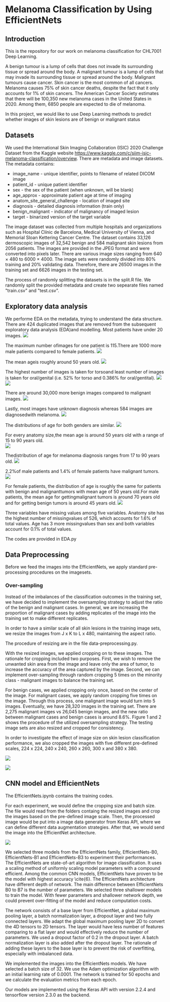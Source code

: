 # Melanoma Classification by Using EfficientNets
## Introduction
This is the repository for our work on melanoma classification for CHL7001 Deep Learning. 

A benign tumour is a lump of cells that does not invade its surrounding tissue or spread around the body. A malignant tumour is a lump of cells that may invade its surrounding tissue or spread around the body. Malignant tumours cause cancer. Skin cancer is the most common of all cancers. Melanoma causes 75% of skin cancer deaths, despite the fact that it only accounts for 1% of skin cancers. The American Cancer Society estimates that there will be 100,350 new melanoma cases in the United States in 2020. Among them, 6850 people are expected to die of melanoma. 

In this project, we would like to use Deep Learning methods to predict whether images of skin lesions are of benign or malignant status

## Datasets

We used the International Skin Imaging Collaboration (ISIC) 2020 Challenge Dataset from the Kaggle website https://www.kaggle.com/c/siim-isic-melanoma-classification/overview. There are metadata and image datasets.
The metadata contains: 
- image_name - unique identifier, points to filename of related DICOM image
- patient_id - unique patient identifier
- sex - the sex of the patient (when unknown, will be blank)
- age_approx - approximate patient age at time of imaging
- anatom_site_general_challenge - location of imaged site
- diagnosis - detailed diagnosis information (train only)
- benign_malignant - indicator of malignancy of imaged lesion
- target - binarized version of the target variable

The image dataset was collected from multiple hospitals and organizations such as Hospital Clínic de Barcelona, Medical University of Vienna, and Memorial Sloan Kettering Cancer Centre. The dataset contains 33,126 dermoscopic images of 32,542 benign and 584 malignant skin lesions from 2056 patients. The images are provided in the JPEG format and were converted into pixels later. There are various image sizes ranging from 640 × 480 to 6000 × 4000. The image sets were randomly divided into 80% training and 20% validating data. Therefore, there are 26500 images in the training set and 6626 images in the testing set.

The process of randomly splitting the datasets is in the split.R file. We randomly split the provided metadata and create two sepearate files named "train.csv" and "test.csv".

## Exploratory data analysis

We performe EDA on the metadata, trying to understand the data structure.
There are 424 duplicated images that are removed from the subsequent exploratory data analysis (EDA)and modelling.  Most patients have under 20 images.
![](/image/Picture1.png)

The maximum number ofimages for one patient is 115.There are 1000 more male patients compared to female patients. 
![](/image/Picture2.png)

The mean ageis roughly around 50 years old. 
![](/image/Picture3.png)

The highest number of images is taken for torsoand least number of images is taken for oral/genital (i.e.  52% for torso and 0.386% for oral/gentital). 
![](/image/Picture4.png)
![](/image/Picture5.png)

There are around 30,000 more benign images compared to malignant images. 
![](/image/Picture6.png)

Lastly, most images have unknown diagnosis whereas 584 images are diagnosedwith melanoma.
![](/image/Picture17.png)

The distributions of age for both genders are similar.
![](/image/Picture8.png)

For every anatomy size,the  mean  age  is  around  50  years  old  with  a  range  of  15  to  90  years  old.  
![](/image/Picture9.png)

Thedistribution of age for melanoma diagnosis ranges from 17 to 90 years old.
![](/image/Picture10.png)

2.2%of male patients and 1.4% of female patients have malignant tumors.
![](/image/Picture11.png)

For  female  patients,  the  distribution  of  age  is  roughly  the  same  for  patients  with  benign  and  malignanttumors with mean age of 50 years old.For male patients, the mean age for gettingmalignant tumors is around 70 years old and for getting benign tumors is around 45 years old.
![](/image/Picture12.png)

Three variables have missing values among five variables.  Anatomy site has the highest number of missingvalues of 526,  which accounts for 1.6% of total values. Age has 3 more missingvalues than sex and both variables account for 0.1% of total values.

The codes are provided in EDA.py

## Data Preprocessing
Before we feed the images into the EfficientNets, we apply standard pre-processing procedures on the imagesets.

### Over-sampling
Instead of the imbalances of the classification outcomes in the training set, we have decided to implement the oversampling strategy to adjust the ratio of the benign and malignant cases. In general, we are increasing the proportion of malignant cases by adding replicates of the image into the training set to make different replicates.

In order to have a similar scale of all skin lesions in the training image sets, we resize the images from J x K to L x 480, maintaining the aspect ratio. 

The procedure of resizing are in the file data-preprocessing.py.

With the resized images, we applied cropping on to these images. The rationale for cropping included two purposes. First, we wish to remove the unwanted skin area from the image and leave only the area of tumor, to increase the accuracy of the area captured by the image. Second, we can implement over-sampling through random cropping 5 times on the minority class - malignant images to balance the training set. 

For benign cases, we applied cropping only once, based on the center of the image. For malignant cases, we apply random cropping five times on the image. Through this process, one malignant image would turn into 5 images. Eventually, we have 28,320 images in the training set. There are 2,275 malignant images vs 26,045 benign images, and the new ratio between malignant cases and benign cases is around 8.6\%. Figure 1 and 2 shows the procedure of the utilized oversampling strategy. The testing image sets are also resized and cropped for consistency.

In order to investigate the effect of image size on skin lesion classification performance, we also cropped the images with five different pre-defined scales, 224 x 224, 240 x 240, 260 x 260, 300 x and 380 x 380.

![](/image/flow.png)

![](/image/WX20200806-142813@2x.png)

## CNN model and EfficientNets
The EfficientNets.ipynb contains the training codes.

For each experiment, we would define the cropping size and batch size. The file would read from the folders containg the resized images and crop the images based on the pre-defined image scale. Then, the processed image would be put into a image data generator from Keras API, where we can define different data augmentation strategies. After that, we would send the image into the EfficientNet architecture.

![](/image/archi.png)

We selected three models from the EfficientNets family, EfficientNets-B0, EfficientNets-B1 and EfficientNets-B3 to experiment their performances. The EfficientNets are state-of-art algorithm for image classification. It uses a scaling method of uniformly scaling model parameters with a compound efficient. Among the common CNN models, EfficientNets have proven to be the model with highest accuracy \cite{6}. The EfficientNets architecture have different depth of network. The main difference between EfficientNets B0 to B7 is the number of parameters. We selected three shallower models to train the model. With fewer parameters and shallower network depth, we could prevent over-fitting of the model and reduce computation costs.

The network consists of a base layer from EfficientNet, a global maximum pooling layer, a batch normalization layer, a dropout layer and two fully connected layers. We adapt the global maximum pooling layer 2D to convert the 4D tensors to 2D tensors. The layer would have less number of features comparing to a flat layer and would effectively reduce the number of parameters. We used a dropout factor of 0.2 in the dropout layer. A batch normalization layer is also added after the dropout layer. The rationale of adding these layers to the base layer is to prevent the risk of overfitting, especially with imbalanced data.

We implemented the images into the EfficientNets models. We have selected a batch size of 32. We use the Adam optimization algorithm with an initial learning rate of 0.0001. The network is trained for 50 epochs and we calculate the evaluation metrics from each epoch.

Our models are implemented using the Keras API with version 2.2.4 and tensorflow version 2.3.0 as the backend. 

